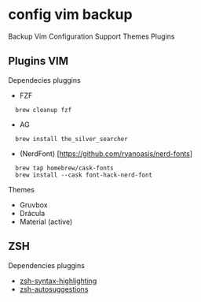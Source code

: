 # config vim backup

Backup Vim Configuration Support Themes Plugins

## Plugins VIM

Dependecies pluggins

- FZF
````Shell
  brew cleanup fzf
````
- AG
````Shell
  brew install the_silver_searcher
````

- (NerdFont) [https://github.com/ryanoasis/nerd-fonts]
````Shell
  brew tap homebrew/cask-fonts
  brew install --cask font-hack-nerd-font
````

Themes

- Gruvbox
- Drácula
- Material (active)

## ZSH

Dependencies pluggins

- [zsh-syntax-highlighting](https://github.com/zsh-users/zsh-syntax-highlighting/blob/master/INSTALL.md)
- [zsh-autosuggestions](https://github.com/zsh-users/zsh-autosuggestions)


